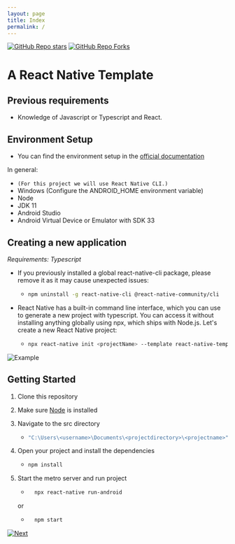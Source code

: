 ```yaml
---
layout: page
title: Index
permalink: /
---
```


[![GitHub Repo stars](https://img.shields.io/github/stars/juanDmedina/rncomponents.github.io?color=%2361dbfb&style=for-the-badge&logo=github)](https://github.com/juanDmedina/rncomponents.github.io/stargazers/) [![GitHub Repo Forks](https://img.shields.io/github/forks/juanDmedina/rncomponents.github.io?color=%2361dbfb&style=for-the-badge&logo=github&label=Forks)](https://github.com/juanDmedina/rncomponents.github.io/network/members)

# A React Native Template


## Previous requirements

- Knowledge of Javascript or Typescript and React.

##  Environment Setup

- You can find the environment setup in the [official documentation](https://reactnative.dev/docs/environment-setup)

In general: 

- ```(For this project we will use React Native CLI.)```
- Windows (Configure the ANDROID_HOME environment variable)
- Node
- JDK 11
- Android Studio
- Android Virtual Device or Emulator with SDK 33

## Creating a new application

*Requirements: Typescript*

- If you previously installed a global react-native-cli package, please remove it as it may cause unexpected issues:

   - ```bash
     npm uninstall -g react-native-cli @react-native-community/cli
     ```

- React Native has a built-in command line interface, which you can use to generate a new project with typescript. You can access it without installing anything globally using npx, which ships with Node.js. Let's create a new React Native project:

   - ```bash
     npx react-native init <projectName> --template react-native-template-typescript
     ```

![Example](/rncomponents.github.io/assets/inital-projectpng.png)


## Getting Started

1. Clone this repository
1. Make sure [Node](https://nodejs.org/en/) is installed
1. Navigate to the src directory

   - ```bash
     "C:\Users\<username>\Documents\<projectdirectory>\<projectname>"
     ```

1. Open your project and install the dependencies

   - ```bash
     npm install
     ```
1. Start the metro server and run project

    - ```bash
        npx react-native run-android
        ```
    or 
    
    - ```bash
        npm start
        ```

[![Next]][NextShield]


[Next]: https://img.shields.io/badge/-Next-blue
[NextShield]: /structure.md
